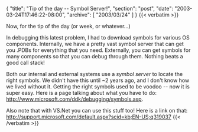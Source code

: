 {
  "title": "Tip of the day -- Symbol Server!",
  "section": "post",
  "date": "2003-03-24T17:46:22-08:00",
  "archive": [
    "2003/03/24"
  ]
}
{{< verbatim >}}
<p>Now, for the tip of the day (or week, or whatever...)
<p>In debugging this latest problem, I had to download symbols for various OS components.  Internally, we have a pretty vast symbol server that can get you .PDBs for everything that you need.  Externally, you can get symbols for many components so that you can debug through them.  Nothing beats a good call stack!
<p>Both our internal and external systems use a <i>symbol server</i> to locate the right symbols.  We didn't have this until ~2 years ago, and I don't know how we lived without it.  Getting the right symbols used to be voodoo -- now it is super easy.  Here is a page talking about what you have to do: <a href="http://www.microsoft.com/ddk/debugging/symbols.asp">http://www.microsoft.com/ddk/debugging/symbols.asp</a>.  
<p>Also note that with VS.Net you can use this stuff too!  Here is a link on that: <a href="http://support.microsoft.com/default.aspx?scid=kb;EN-US;q319037">http://support.microsoft.com/default.aspx?scid=kb;EN-US;q319037</a>
{{< /verbatim >}}
